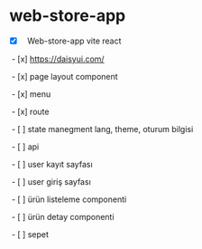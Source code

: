 # web-store-app
 
- [x]   Web-store-app vite react

 - [x] https://daisyui.com/

 - [x] page layout component

 - [x] menu

 - [x] route

 - [ ] state manegment lang, theme, oturum bilgisi

 - [ ] api

 - [ ] user kayıt sayfası

 - [ ] user giriş sayfası

 - [ ] ürün listeleme componenti

 - [ ] ürün detay componenti

 - [ ] sepet

